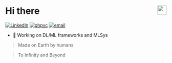 <h1>Hi there <img src="https://github.com/TheDudeThatCode/TheDudeThatCode/blob/master/Assets/Hi.gif" width="29px" align="right"></h1> 

[![LinkedIn](https://img.shields.io/badge/LinkedIn-%F0%9F%91%8B-blue.svg)](https://www.linkedin.com/in/xiaoyuzhai)
[![ghpvc](https://komarev.com/ghpvc/?username=ryantd)](https://komarev.com/ghpvc/?username=ryantd)
[![email](https://img.shields.io/badge/mail-xy%20(at)%20%F0%9F%9A%80.kz-orange)]()

- 🔭 Working on DL/ML frameworks and MLSys 

> Made on Earth by humans

> To Infinity and Beyond
